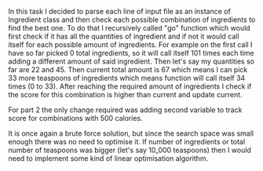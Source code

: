 In this task I decided to parse each line of input file as an instance of Ingredient class
and then check each possible combination of ingredients to find the best one. To do that
I recursively called "go" function which would first check if it has all the quantities of ingredient
and if not it would call itself for each possible amount of ingredients. For example on the first call
I have so far picked 0 total ingredients, so it will call itself 101 times each time adding a 
different amount of said ingredient. Then let's say my quantities so far are 22 and 45. Then current 
total amount is 67 which means I can pick 33 more teaspoons of ingredients which means function will 
call itself 34 times (0 to 33). After reaching the required amount of ingredients I check
if the score for this combination is higher than current and update current.

For part 2 the only change required was adding second variable to track score for combinations
with 500 calories.

It is once again a brute force solution, but since the search space was small enough there was
no need to optimise it. If number of ingredients or total number of teaspoons was bigger (let's say 10_000 teaspoons)
then I would need to implement some kind of linear optimisation algorithm.
